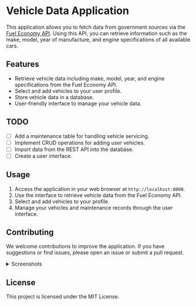 # Vehicle Data Application

This application allows you to fetch data from government sources via the [Fuel Economy API](https://www.fueleconomy.gov/feg/ws/index.shtml). Using this API, you can retrieve information such as the make, model, year of manufacture, and engine specifications of all available cars.

## Features

- Retrieve vehicle data including make, model, year, and engine specifications from the Fuel Economy API.
- Select and add vehicles to your user profile.
- Store vehicle data in a database.
- User-friendly interface to manage your vehicle data.

## TODO

- [ ] Add a maintenance table for handling vehicle servicing.
- [ ] Implement CRUD operations for adding user vehicles.
- [ ] Import data from the REST API into the database.
- [ ] Create a user interface.

## Usage

1. Access the application in your web browser at `http://localhost:8000`.
2. Use the interface to retrieve vehicle data from the Fuel Economy API.
3. Select and add vehicles to your profile.
4. Manage your vehicles and maintenance records through the user interface.

## Contributing

We welcome contributions to improve the application. If you have suggestions or find issues, please open an issue or submit a pull request.

<details>
<summary>Screenshots</summary>

![Screenshot 1](https://github.com/user-attachments/assets/63ad2cf3-a6bb-46ad-8845-e61ea5699487)
![Screenshot 2](https://github.com/user-attachments/assets/b12e538e-d45a-4778-a07a-d2c7e3c48256)
![Screenshot 3](https://github.com/user-attachments/assets/8f9ec453-aae2-49d3-8023-97f38fc9f30f)
![Screenshot 4](https://github.com/user-attachments/assets/5ffbb0ef-cc07-4a43-b6a5-e1a4d2685d94)
![Screenshot 5](https://github.com/user-attachments/assets/06d080cb-ba70-4c1c-9507-5acdc800987f)
![Screenshot 6](https://github.com/user-attachments/assets/62321622-4bfd-4e49-9044-d86d27cceff8)
![Screenshot 7](https://github.com/user-attachments/assets/a0a61741-eaec-4d69-83b6-00539f8facfa)
![Screenshot 8](https://github.com/user-attachments/assets/d99ac31c-7896-492a-937d-953301a0c699)
![Screenshot 9](https://github.com/user-attachments/assets/2fcce398-e621-4bc7-a68d-049eb8d07a27)
![Screenshot 10](https://github.com/user-attachments/assets/537acbc5-3078-42ec-a10e-4afebcaefa74)

</details>

## License

This project is licensed under the MIT License.
